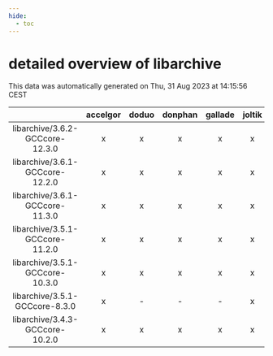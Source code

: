 ```yaml
---
hide:
  - toc
---
```


detailed overview of libarchive
===============================


This data was automatically generated on Thu, 31 Aug 2023 at 14:15:56 CEST  

| |accelgor|doduo|donphan|gallade|joltik|skitty|swalot|victini|
| :---: | :---: | :---: | :---: | :---: | :---: | :---: | :---: | :---: |
|libarchive/3.6.2-GCCcore-12.3.0|x|x|x|x|x|x|x|x|
|libarchive/3.6.1-GCCcore-12.2.0|x|x|x|x|x|x|x|x|
|libarchive/3.6.1-GCCcore-11.3.0|x|x|x|x|x|x|x|x|
|libarchive/3.5.1-GCCcore-11.2.0|x|x|x|x|x|x|x|x|
|libarchive/3.5.1-GCCcore-10.3.0|x|x|x|x|x|x|x|x|
|libarchive/3.5.1-GCCcore-8.3.0|x|-|-|-|x|-|-|-|
|libarchive/3.4.3-GCCcore-10.2.0|x|x|x|x|x|x|x|x|
